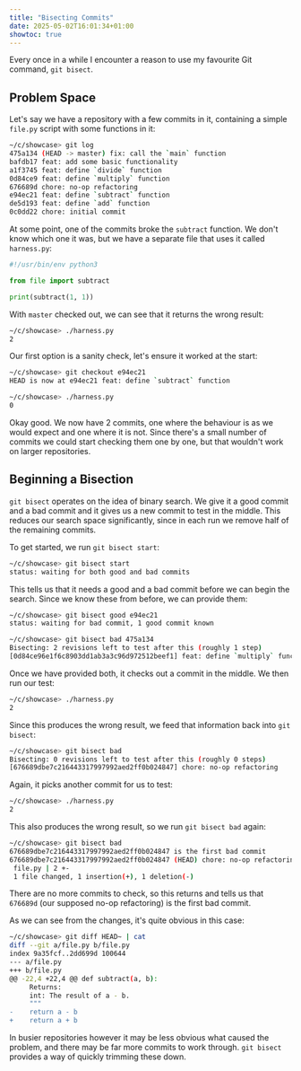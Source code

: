 ```yaml
---
title: "Bisecting Commits"
date: 2025-05-02T16:01:34+01:00
showtoc: true
---
```


Every once in a while I encounter a reason to use my favourite Git command, `git bisect`.

## Problem Space

Let's say we have a repository with a few commits in it, containing a simple `file.py` script with some functions in it:

```bash
~/c/showcase> git log
475a134 (HEAD -> master) fix: call the `main` function
bafdb17 feat: add some basic functionality
a1f3745 feat: define `divide` function
0d84ce9 feat: define `multiply` function
676689d chore: no-op refactoring
e94ec21 feat: define `subtract` function
de5d193 feat: define `add` function
0c0dd22 chore: initial commit
```

At some point, one of the commits broke the `subtract` function. We don't know which one it was, but we have a separate file that uses it called `harness.py`:

```python
#!/usr/bin/env python3

from file import subtract

print(subtract(1, 1))
```

With `master` checked out, we can see that it returns the wrong result:

```bash
~/c/showcase> ./harness.py
2
```

Our first option is a sanity check, let's ensure it worked at the start:

```bash
~/c/showcase> git checkout e94ec21
HEAD is now at e94ec21 feat: define `subtract` function

~/c/showcase> ./harness.py
0
```

Okay good. We now have 2 commits, one where the behaviour is as we would expect and one where it is not. Since there's a small number of commits we could start checking them one by one, but that wouldn't work on larger repositories.

## Beginning a Bisection

`git bisect` operates on the idea of binary search. We give it a good commit and a bad commit and it gives us a new commit to test in the middle. This reduces our search space significantly, since in each run we remove half of the remaining commits.

To get started, we run `git bisect start`:

```bash
~/c/showcase> git bisect start
status: waiting for both good and bad commits
```

This tells us that it needs a good and a bad commit before we can begin the search. Since we know these from before, we can provide them:

```bash
~/c/showcase> git bisect good e94ec21
status: waiting for bad commit, 1 good commit known

~/c/showcase> git bisect bad 475a134
Bisecting: 2 revisions left to test after this (roughly 1 step)
[0d84ce96e1f6c8903dd1ab3a3c96d972512beef1] feat: define `multiply` function
```

Once we have provided both, it checks out a commit in the middle. We then run our test:

```bash
~/c/showcase> ./harness.py
2
```

Since this produces the wrong result, we feed that information back into `git bisect`:

```bash
~/c/showcase> git bisect bad
Bisecting: 0 revisions left to test after this (roughly 0 steps)
[676689dbe7c216443317997992aed2ff0b024847] chore: no-op refactoring
```

Again, it picks another commit for us to test:

```bash
~/c/showcase> ./harness.py
2
```

This also produces the wrong result, so we run `git bisect bad` again:

```bash
~/c/showcase> git bisect bad
676689dbe7c216443317997992aed2ff0b024847 is the first bad commit
676689dbe7c216443317997992aed2ff0b024847 (HEAD) chore: no-op refactoring
 file.py | 2 +-
 1 file changed, 1 insertion(+), 1 deletion(-)
```

There are no more commits to check, so this returns and tells us that `676689d` (our supposed no-op refactoring) is the first bad commit.

As we can see from the changes, it's quite obvious in this case:

```bash
~/c/showcase> git diff HEAD~ | cat
diff --git a/file.py b/file.py
index 9a35fcf..2dd699d 100644
--- a/file.py
+++ b/file.py
@@ -22,4 +22,4 @@ def subtract(a, b):
     Returns:
     int: The result of a - b.
     """
-    return a - b
+    return a + b
```

In busier repositories however it may be less obvious what caused the problem, and there may be far more commits to work through. `git bisect` provides a way of quickly trimming these down.
